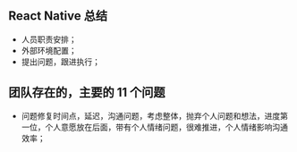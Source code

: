 ## React Native 总结
- 人员职责安排；
- 外部环境配置；
- 提出问题，跟进执行；

## 团队存在的，主要的 11 个问题
- 问题修复时间点，延迟，沟通问题，考虑整体，抛弃个人问题和想法，进度第一位，个人意愿放在后面，带有个人情绪问题，很难推进，个人情绪影响沟通效率；
